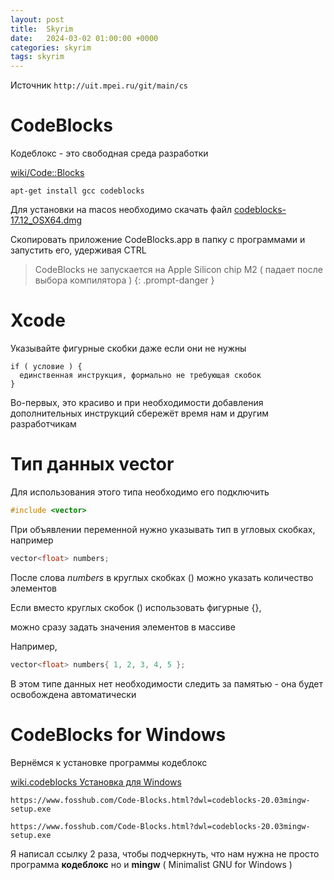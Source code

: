 ```yaml
---
layout: post
title:  Skyrim
date:   2024-03-02 01:00:00 +0000
categories: skyrim
tags: skyrim
---
```


Источник `http://uit.mpei.ru/git/main/cs`

# CodeBlocks 

Кодеблокс - это свободная среда разработки

[wiki/Code::Blocks](https://ru.wikipedia.org/wiki/Code::Blocks)

`apt-get install gcc codeblocks`

Для установки на macos необходимо скачать файл [codeblocks-17.12_OSX64.dmg](https://sourceforge.net/projects/codeblocks/files/)

Скопировать приложение CodeBlocks.app в папку с программами и запустить его, удерживая CTRL

> CodeBlocks не запускается на Apple Silicon chip M2 ( падает после выбора компилятора )
{: .prompt-danger }

# Xcode

Указывайте фигурные скобки даже если они не нужны

```
if ( условие ) {
  единственная инструкция, формально не требующая скобок
}
```

Во-первых, это красиво и при необходимости добавления дополнительных инструкций сбережёт время нам и другим разработчикам

# Тип данных **vector**

Для использования этого типа необходимо его подключить

```c++
#include <vector>
```

При объявлении переменной нужно указывать тип в угловых скобках, например

```c++
vector<float> numbers;
```

После слова *numbers* в круглых скобках () можно указать количество элементов

Если вместо круглых скобок () использовать фигурные {}, 

можно сразу задать значения элементов в массиве

Например,
```c++
vector<float> numbers{ 1, 2, 3, 4, 5 };
```

В этом типе данных нет необходимости следить за памятью - она будет освобождена автоматически

# CodeBlocks for Windows 

Вернёмся к установке программы кодеблокс 

[wiki.codeblocks Установка для Windows](https://wiki.codeblocks.org/index.php/Installing_the_latest_official_version_of_Code::Blocks_on_Windows)

`https://www.fosshub.com/Code-Blocks.html?dwl=codeblocks-20.03mingw-setup.exe`

`https://www.fosshub.com/Code-Blocks.html?dwl=codeblocks-20.03mingw-setup.exe`

Я написал ссылку 2 раза, чтобы подчеркнуть, что нам нужна не просто программа **кодеблокс** но и **mingw** ( Minimalist GNU for Windows )
